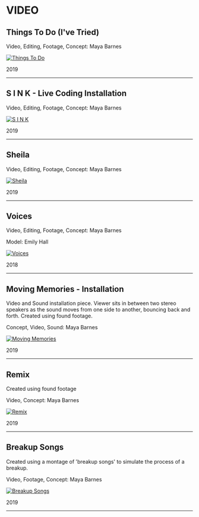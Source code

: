 # VIDEO

## Things To Do (I've Tried)

Video, Editing, Footage, Concept: Maya Barnes

[![Things To Do](https://i.ytimg.com/an_webp/irB1JBbkKww/mqdefault_6s.webp?du=3000&sqp=CLi094MG&rs=AOn4CLAwr8wdDV6YMYRY3Lrw4GbIPBwuUA)](https://www.youtube.com/watch?v=irB1JBbkKww)

2019

---


## S I N K - Live Coding Installation

Video, Editing, Footage, Concept: Maya Barnes

[![S I N K](https://i.ytimg.com/an_webp/KudGQsztCP4/mqdefault_6s.webp?du=3000&sqp=CNKn94MG&rs=AOn4CLBilP9SYJvNGIc63fkXPBfY8kx73w)](https://www.youtube.com/watch?v=KudGQsztCP4&t=83s)

2019

---

## Sheila 

Video, Editing, Footage, Concept: Maya Barnes

[![Sheila](https://i.ytimg.com/an_webp/mjvJFUroZ0E/mqdefault_6s.webp?du=3000&sqp=CIWQ94MG&rs=AOn4CLBAYEcnlUe-vPR1QdoTfNqMP74-Xw)](https://www.youtube.com/watch?v=mjvJFUroZ0E)

2019

---

## Voices

Video, Editing, Footage, Concept: Maya Barnes

Model: Emily Hall

[![Voices](https://i.ytimg.com/an_webp/UE1jgQYh6sk/mqdefault_6s.webp?du=3000&sqp=CO-O94MG&rs=AOn4CLD-Gd-tXBNK0a8PoiaewwEbQVCx-Q)](http://www.youtube.com/watch?v=UE1jgQYh6sk)

2018

---

## Moving Memories - Installation

Video and Sound installation piece. Viewer sits in between two stereo speakers as the sound moves from one side to another, bouncing back and forth.
Created using found footage.

Concept, Video, Sound: Maya Barnes


[![Moving Memories](https://i.ytimg.com/an_webp/6lAVzRQlySU/mqdefault_6s.webp?du=3000&sqp=CN6B94MG&rs=AOn4CLA-stV0UpcukmAuzJW85zWqcv1lFA)](http://www.youtube.com/watch?v=6lAVzRQlySU)

2019

---

## Remix

Created using found footage

Video, Concept: Maya Barnes


[![Remix](https://i.ytimg.com/an_webp/7ZVdELvY8XE/mqdefault_6s.webp?du=3000&sqp=COys94MG&rs=AOn4CLCnv_FoTNmBjjKjafl-JMtblvTCVw)](http://www.youtube.com/watch?v=7ZVdELvY8XE)

2019

---

## Breakup Songs

Created using a montage of 'breakup songs' to simulate the process of a breakup.

Video, Footage, Concept: Maya Barnes

[![Breakup Songs](https://i.ytimg.com/an_webp/AK2nIfkE668/mqdefault_6s.webp?du=3000&sqp=COGv94MG&rs=AOn4CLB9-swO02ieO_hkT0Jxvq_lQCcDcQ)](http://www.youtube.com/watch?v=AK2nIfkE668)

2019

---

